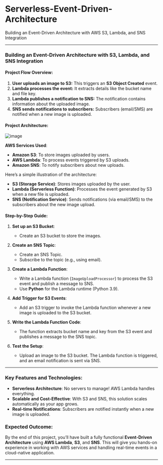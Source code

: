# Serverless-Event-Driven-Architecture
Building an Event-Driven Architecture with AWS S3, Lambda, and SNS Integration

---

### **Building an Event-Driven Architecture with S3, Lambda, and SNS Integration**

#### **Project Flow Overview:**

1. **User uploads an image to S3:** This triggers an **S3 Object Created** event.
2. **Lambda processes the event:** It extracts details like the bucket name and file key.
3. **Lambda publishes a notification to SNS:** The notification contains information about the uploaded image.
4. **SNS sends notifications to subscribers:** Subscribers (email/SMS) are notified when a new image is uploaded.


#### **Project Architecture:**
![image](https://github.com/user-attachments/assets/e4327de3-3d0c-484a-9499-20d8f2d0f236)

**AWS Services Used**:  
- **Amazon S3**: To store images uploaded by users.  
- **AWS Lambda**: To process events triggered by S3 uploads.  
- **Amazon SNS**: To notify subscribers about new uploads.

Here’s a simple illustration of the architecture:

- **S3 (Storage Service)**: Stores images uploaded by the user.
- **Lambda (Serverless Function)**: Processes the event generated by S3 when a new file is uploaded.
- **SNS (Notification Service)**: Sends notifications (via email/SMS) to the subscribers about the new image upload.

#### **Step-by-Step Guide:**

1. **Set up an S3 Bucket**:  
   - Create an S3 bucket to store the images.
  
2. **Create an SNS Topic**:  
   - Create an SNS Topic.
   - Subscribe to the topic (e.g., using email).
  
3. **Create a Lambda Function**:  
   - Write a Lambda function (`ImageUploadProcessor`) to process the S3 event and publish a message to SNS.
   - Use **Python** for the Lambda runtime (Python 3.9).
  
4. **Add Trigger for S3 Events**:  
   - Add an S3 trigger to invoke the Lambda function whenever a new image is uploaded to the S3 bucket.
  
5. **Write the Lambda Function Code**:  
   - The function extracts bucket name and key from the S3 event and publishes a message to the SNS topic.

6. **Test the Setup**:  
   - Upload an image to the S3 bucket. The Lambda function is triggered, and an email notification is sent via SNS.

---

### **Key Features and Technologies:**

- **Serverless Architecture**: No servers to manage! AWS Lambda handles everything.
- **Scalable and Cost-Effective**: With S3 and SNS, this solution scales automatically as your app grows.
- **Real-time Notifications**: Subscribers are notified instantly when a new image is uploaded.

### **Expected Outcome:**
By the end of this project, you’ll have built a fully functional **Event-Driven Architecture** using **AWS Lambda**, **S3**, and **SNS**. This will give you hands-on experience in working with AWS services and handling real-time events in a cloud-native application.

---
